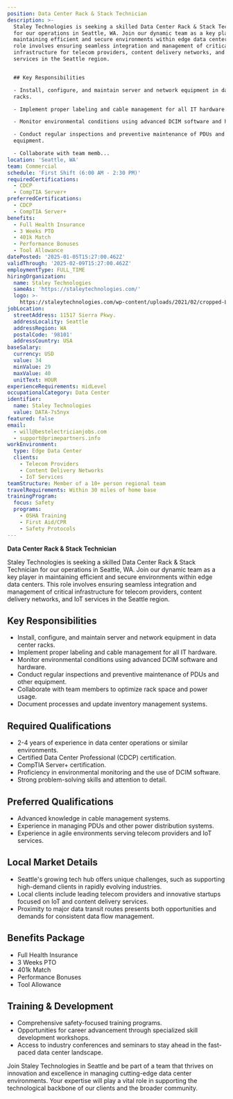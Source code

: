 ```yaml
---
position: Data Center Rack & Stack Technician
description: >-
  Staley Technologies is seeking a skilled Data Center Rack & Stack Technician
  for our operations in Seattle, WA. Join our dynamic team as a key player in
  maintaining efficient and secure environments within edge data centers. This
  role involves ensuring seamless integration and management of critical
  infrastructure for telecom providers, content delivery networks, and IoT
  services in the Seattle region.


  ## Key Responsibilities

  - Install, configure, and maintain server and network equipment in data center
  racks.

  - Implement proper labeling and cable management for all IT hardware.

  - Monitor environmental conditions using advanced DCIM software and hardware.

  - Conduct regular inspections and preventive maintenance of PDUs and other
  equipment.

  - Collaborate with team memb...
location: 'Seattle, WA'
team: Commercial
schedule: 'First Shift (6:00 AM - 2:30 PM)'
requiredCertifications:
  - CDCP
  - CompTIA Server+
preferredCertifications:
  - CDCP
  - CompTIA Server+
benefits:
  - Full Health Insurance
  - 3 Weeks PTO
  - 401k Match
  - Performance Bonuses
  - Tool Allowance
datePosted: '2025-01-05T15:27:00.462Z'
validThrough: '2025-02-09T15:27:00.462Z'
employmentType: FULL_TIME
hiringOrganization:
  name: Staley Technologies
  sameAs: 'https://staleytechnologies.com/'
  logo: >-
    https://staleytechnologies.com/wp-content/uploads/2021/02/cropped-Logo_StaleyTechnologies.png
jobLocation:
  streetAddress: 11517 Sierra Pkwy.
  addressLocality: Seattle
  addressRegion: WA
  postalCode: '98101'
  addressCountry: USA
baseSalary:
  currency: USD
  value: 34
  minValue: 29
  maxValue: 40
  unitText: HOUR
experienceRequirements: midLevel
occupationalCategory: Data Center
identifier:
  name: Staley Technologies
  value: DATA-7s5nyx
featured: false
email:
  - will@bestelectricianjobs.com
  - support@primepartners.info
workEnvironment:
  type: Edge Data Center
  clients:
    - Telecom Providers
    - Content Delivery Networks
    - IoT Services
teamStructure: Member of a 10+ person regional team
travelRequirements: Within 30 miles of home base
trainingProgram:
  focus: Safety
  programs:
    - OSHA Training
    - First Aid/CPR
    - Safety Protocols
---
```


**Data Center Rack & Stack Technician**

Staley Technologies is seeking a skilled Data Center Rack & Stack Technician for our operations in Seattle, WA. Join our dynamic team as a key player in maintaining efficient and secure environments within edge data centers. This role involves ensuring seamless integration and management of critical infrastructure for telecom providers, content delivery networks, and IoT services in the Seattle region.

## Key Responsibilities
- Install, configure, and maintain server and network equipment in data center racks.
- Implement proper labeling and cable management for all IT hardware.
- Monitor environmental conditions using advanced DCIM software and hardware.
- Conduct regular inspections and preventive maintenance of PDUs and other equipment.
- Collaborate with team members to optimize rack space and power usage.
- Document processes and update inventory management systems.

## Required Qualifications
- 2-4 years of experience in data center operations or similar environments.
- Certified Data Center Professional (CDCP) certification.
- CompTIA Server+ certification.
- Proficiency in environmental monitoring and the use of DCIM software.
- Strong problem-solving skills and attention to detail.

## Preferred Qualifications
- Advanced knowledge in cable management systems.
- Experience in managing PDUs and other power distribution systems.
- Experience in agile environments serving telecom providers and IoT services.

## Local Market Details
- Seattle's growing tech hub offers unique challenges, such as supporting high-demand clients in rapidly evolving industries.
- Local clients include leading telecom providers and innovative startups focused on IoT and content delivery services.
- Proximity to major data transit routes presents both opportunities and demands for consistent data flow management.

## Benefits Package
- Full Health Insurance
- 3 Weeks PTO
- 401k Match
- Performance Bonuses
- Tool Allowance

## Training & Development
- Comprehensive safety-focused training programs.
- Opportunities for career advancement through specialized skill development workshops.
- Access to industry conferences and seminars to stay ahead in the fast-paced data center landscape.

Join Staley Technologies in Seattle and be part of a team that thrives on innovation and excellence in managing cutting-edge data center environments. Your expertise will play a vital role in supporting the technological backbone of our clients and the broader community.
